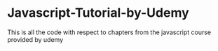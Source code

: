 # Javascript-Tutorial-by-Udemy
This is all the code with respect to chapters from the javascript course provided by udemy
